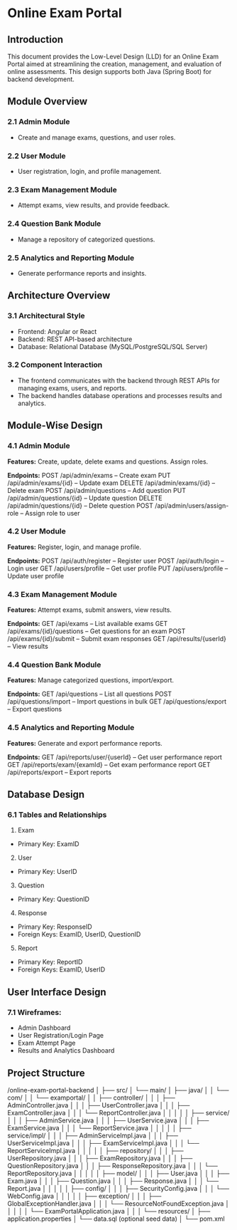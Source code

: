 # Online Exam Portal
 
## Introduction
This document provides the Low-Level Design (LLD) for an Online Exam Portal aimed at streamlining the creation, management, and evaluation of online assessments. This design supports both Java (Spring Boot) for backend development.
 
## Module Overview
### 2.1 Admin Module
- Create and manage exams, questions, and user roles.
 
### 2.2 User Module
- User registration, login, and profile management.
 
### 2.3 Exam Management Module
- Attempt exams, view results, and provide feedback.
 
### 2.4 Question Bank Module
- Manage a repository of categorized questions.
 
### 2.5 Analytics and Reporting Module
- Generate performance reports and insights.
 
## Architecture Overview
### 3.1 Architectural Style
- Frontend: Angular or React
- Backend: REST API-based architecture
- Database: Relational Database (MySQL/PostgreSQL/SQL Server)
 
### 3.2 Component Interaction
- The frontend communicates with the backend through REST APIs for managing exams, users, and reports.
- The backend handles database operations and processes results and analytics.
 
## Module-Wise Design
### 4.1 Admin Module
**Features:**
Create, update, delete exams and questions.
Assign roles.

**Endpoints:**
POST /api/admin/exams – Create exam
PUT /api/admin/exams/{id} – Update exam
DELETE /api/admin/exams/{id} – Delete exam
POST /api/admin/questions – Add question
PUT /api/admin/questions/{id} – Update question
DELETE /api/admin/questions/{id} – Delete question
POST /api/admin/users/assign-role – Assign role to user
 
### 4.2 User Module
**Features:**
Register, login, and manage profile.

**Endpoints:**
POST /api/auth/register – Register user
POST /api/auth/login – Login user
GET /api/users/profile – Get user profile
PUT /api/users/profile – Update user profile
 
### 4.3 Exam Management Module
**Features:**
Attempt exams, submit answers, view results.

**Endpoints:**
GET /api/exams – List available exams
GET /api/exams/{id}/questions – Get questions for an exam
POST /api/exams/{id}/submit – Submit exam responses
GET /api/results/{userId} – View results

 
### 4.4 Question Bank Module
**Features:**
Manage categorized questions, import/export.

**Endpoints:**
GET /api/questions – List all questions
POST /api/questions/import – Import questions in bulk
GET /api/questions/export – Export questions
 
### 4.5 Analytics and Reporting Module
**Features:**
Generate and export performance reports.

**Endpoints:**
GET /api/reports/user/{userId} – Get user performance report
GET /api/reports/exam/{examId} – Get exam performance report
GET /api/reports/export – Export reports

 
## Database Design
### 6.1 Tables and Relationships
1. Exam
  - Primary Key: ExamID
2. User
  - Primary Key: UserID
3. Question
  - Primary Key: QuestionID
4. Response
  - Primary Key: ResponseID
  - Foreign Keys: ExamID, UserID, QuestionID
5. Report
  - Primary Key: ReportID
  - Foreign Keys: ExamID, UserID
 
## User Interface Design
### 7.1 Wireframes:
- Admin Dashboard
- User Registration/Login Page
- Exam Attempt Page
- Results and Analytics Dashboard
 
 
## Project Structure
/online-exam-portal-backend
│
├── src/
│   └── main/
│       ├── java/
│       │   └── com/
│       │       └── examportal/
│       │           ├── controller/
│       │           │   ├── AdminController.java
│       │           │   ├── UserController.java
│       │           │   ├── ExamController.java
│       │           │   └── ReportController.java
│       │           │
│       │           ├── service/
│       │           │   ├── AdminService.java
│       │           │   ├── UserService.java
│       │           │   ├── ExamService.java
│       │           │   └── ReportService.java
│       │           │
│       │           ├── service/impl/
│       │           │   ├── AdminServiceImpl.java
│       │           │   ├── UserServiceImpl.java
│       │           │   ├── ExamServiceImpl.java
│       │           │   └── ReportServiceImpl.java
│       │           │
│       │           ├── repository/
│       │           │   ├── UserRepository.java
│       │           │   ├── ExamRepository.java
│       │           │   ├── QuestionRepository.java
│       │           │   ├── ResponseRepository.java
│       │           │   └── ReportRepository.java
│       │           │
│       │           ├── model/
│       │           │   ├── User.java
│       │           │   ├── Exam.java
│       │           │   ├── Question.java
│       │           │   ├── Response.java
│       │           │   └── Report.java
│       │           │
│       │           ├── config/
│       │           │   ├── SecurityConfig.java
│       │           │   └── WebConfig.java
│       │           │
│       │           ├── exception/
│       │           │   ├── GlobalExceptionHandler.java
│       │           │   └── ResourceNotFoundException.java
│       │           │
│       │           └── ExamPortalApplication.java
│       │
│       └── resources/
│           ├── application.properties
│           └── data.sql (optional seed data)
│
└── pom.xml
 
 
